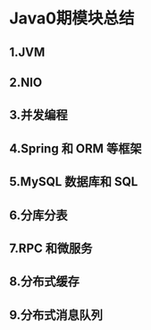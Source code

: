 # Java0期模块总结



## 1.JVM





## 2.NIO

## 3.并发编程

## 4.Spring 和 ORM 等框架

## 5.MySQL 数据库和 SQL

## 6.分库分表

## 7.RPC 和微服务

## 8.分布式缓存

## 9.分布式消息队列